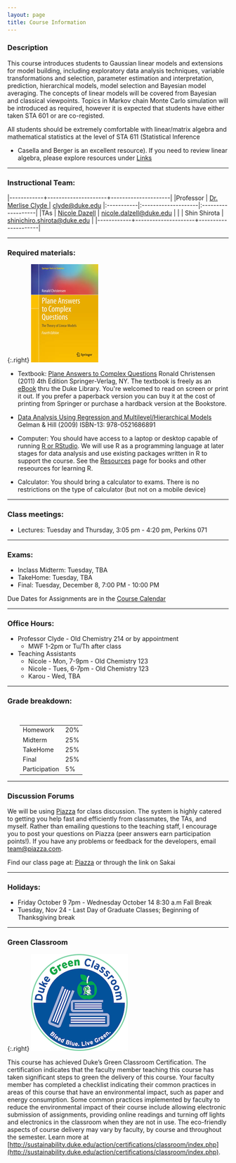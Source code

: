 ```yaml
---
layout: page
title: Course Information
---
```

### Description

This course introduces students to Gaussian linear models and
extensions for model building, including exploratory data analysis
techniques, variable transformations and selection, parameter
estimation and interpretation, prediction, hierarchical models, model
selection and Bayesian model averaging. The concepts of linear models
will be covered from Bayesian and classical viewpoints. Topics in
Markov chain Monte Carlo simulation will be introduced as required,
however it is expected that students have either taken STA 601 or are
co-registed.

All students should be extremely comfortable with linear/matrix algebra and
mathematical statistics at the level of STA 611 (Statistical Inference
- Casella and Berger is an excellent resource).  If you need to
review linear algebra, please explore resources under [Links](/links)

* * *

### Instructional Team:

|------------+---------------------+---------------------|
|Professor   | [Dr. Merlise Clyde ](http://stat.duke.edu/~clyde) | [clyde@duke.edu](mailto:clyde@duke.edu)
|:-----------|:--------------------|:-------------------|
|TAs         | [Nicole Dazell](http://nicoledalzellduke.weebly.com)     | [nicole.dalzell@duke.edu](mailto:nicole.dalzell@duke.edu) |
|            | Shin Shirota     | [shinichiro.shirota@duke.edu](mailto:shinichiro.shirota@duke.edu) |
|------------+---------------------+---------------------|

* * *

### Required materials:

{:.right}
![Plane Answers to Complex Questions](images/plane.jpg)

* Textbook: [Plane Answers to Complex
Questions](http://getitatduke.library.duke.edu/?sid=sersol&SS_jc=TC0000508493&title=Plane%20Answers%20to%20Complex%20Questions%3A%20The%20Theory%20of%20Linear%20Models)
Ronald Christensen (2011) 4th Edition Springer-Verlag, NY. 
The textbook is freely as an [eBook](http://getitatduke.library.duke.edu/?sid=sersol&SS_jc=TC0000508493&title=Plane%20Answers%20to%20Complex%20Questions%3A%20The%20Theory%20of%20Linear%20Models)
thru the Duke Library. You're welcomed to read on screen or print it
out. If you prefer a paperback version you can buy it at the cost of
printing from Springer or purchase a hardback version at the Bookstore.

* [Data Analysis Using Regression and Multilevel/Hierarchical
  Models](http://www.amazon.com/gp/product/052168689X/ref=as_li_qf_sp_asin_il_tl?ie=UTF8&camp=1789&creative=9325&creativeASIN=052168689X&linkCode=as2&tag=andrsblog0f-20&linkId=PX5B5V6ZPCT2UIYV)
  Gelman & Hill (2009)  ISBN-13: 978-0521686891  

* Computer: You should have access to a laptop or desktop capable of
  running [R or RStudio](/resources).  We will use R as a programming language
  at later stages for data analysis and use existing packages written
  in R to support the course.  See the [Resources]({{site.baseurl}}/resources) page
  for books and other reseources for learning R.

* Calculator: You should bring a calculator to exams. There is no
  restrictions on the type of calculator (but not on a mobile device)


* * *

### Class meetings:
* Lectures: Tuesday and Thursday, 3:05 pm - 4:20 pm, Perkins 071 

* * *

### <a name="exams"></a>Exams:

* Inclass Midterm:  Tuesday, TBA
* TakeHome: Tuesday, TBA
* Final: Tuesday, December 8, 7:00 PM - 10:00 PM

Due Dates for Assignments are in the [Course Calendar]({{site.baseurl}}/calendar)
* * *

### <a name="oh"></a>Office Hours:
* Professor Clyde -  Old Chemistry 214 or by appointment
    * MWF 1-2pm or Tu/Th after class
* Teaching Assistants
    * Nicole  - Mon, 7-9pm  - Old Chemistry 123
    * Nicole  - Tues, 6-7pm - Old Chemistry 123
    * Karou   - Wed, TBA

* * *

### <a name="grading"></a>Grade breakdown:

<div style="padding-left:2em;padding-top:1em;">
<table style="width:400px;">
<tr> <td> Homework              </td> <td> 20% </td></tr>
<tr> <td> Midterm         </td> <td> 25% </td></tr>
<tr> <td> TakeHome        </td> <td> 25% </td></tr>
<tr> <td> Final            </td> <td> 25% </td></tr>
<tr> <td> Participation        </td> <td> 5% </td></tr>

</table>
</div>

* * *

### Discussion Forums

We will be using
[Piazza](https://piazza.com/duke/fall2015/sta72101f15/home) for class
discussion. The system is highly catered to getting you help fast and
efficiently from classmates, the TAs, and myself. Rather than emailing
questions to the teaching staff, I encourage you to post your
questions on Piazza (peer answers earn participation points!). If you
have any problems or feedback for the developers, email
team@piazza.com.

Find our class page at: [Piazza](https://piazza.com/duke/fall2015/sta72101f15/home)  or through the link on Sakai

***

### Holidays:


* Friday October 9 7pm - Wednesday October 14 8:30 a.m Fall Break
* Tuesday, Nov 24 - Last Day of Graduate Classes; Beginning of Thanksgiving break

* * *

### Green Classroom

{:.right}
![DukeGreenClassroomCertification](images/DukeGreenClassroomCertification-Logo.png)

This course has achieved Duke’s Green Classroom Certification. The certification indicates that the faculty member teaching this course has taken significant steps to green the delivery of this course. Your faculty member has completed a checklist indicating their common practices in areas of this course that have an environmental impact, such as paper and energy consumption. Some common practices implemented by faculty to reduce the environmental impact of their course include allowing electronic submission of assignments, providing online readings and turning off lights and electronics in the classroom when they are not in use. The eco-friendly aspects of course delivery may vary by faculty, by course and throughout the semester. Learn more at [http://sustainability.duke.edu/action/certifications/classroom/index.php](http://sustainability.duke.edu/action/certifications/classroom/index.php).
